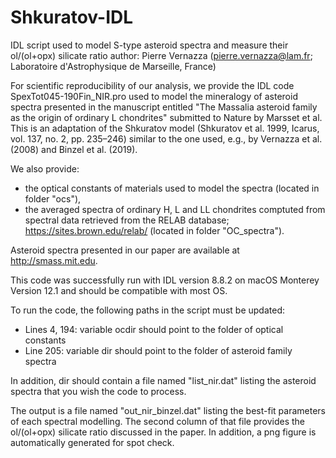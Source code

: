 # Shkuratov-IDL
IDL script used to model S-type asteroid spectra and measure their ol/(ol+opx) silicate ratio
author: Pierre Vernazza (pierre.vernazza@lam.fr; Laboratoire d'Astrophysique de Marseille, France)

For scientific reproducibility of our analysis, we provide the IDL code SpexTot045-190Fin_NIR.pro used to model the mineralogy of asteroid spectra presented in the manuscript entitled "The Massalia asteroid family as the origin of ordinary L chondrites" submitted to Nature by Marsset et al. This is an adaptation of the Shkuratov model (Shkuratov et al. 1999, Icarus, vol. 137, no. 2, pp. 235–246) similar to the one used, e.g., by Vernazza et al. (2008) and Binzel et al. (2019).

We also provide:
- the optical constants of materials used to model the spectra (located in folder "ocs"),
- the averaged spectra of ordinary H, L and LL chondrites comptuted from spectral data retrieved from the RELAB database; https://sites.brown.edu/relab/ (located in folder "OC_spectra").

Asteroid spectra presented in our paper are available at http://smass.mit.edu.

This code was successfully run with IDL version 8.8.2 on macOS Monterey Version 12.1 and should be compatible with most OS.

To run the code, the following paths in the script must be updated:
- Lines 4, 194: variable ocdir should point to the folder of optical constants
- Line 205: variable dir should point to the folder of asteroid family spectra 

In addition, dir should contain a file named "list_nir.dat" listing the asteroid spectra that you wish the code to process. 

The output is a file named "out_nir_binzel.dat" listing the best-fit parameters of each spectral modelling. The second column of that file provides the ol/(ol+opx) silicate ratio discussed in the paper. In addition, a png figure is automatically generated for spot check. 
